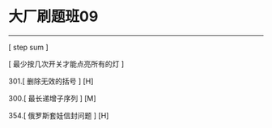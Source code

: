 # 大厂刷题班09


---
[ step sum ]

[ 最少按几次开关才能点亮所有的灯 ]

301.[ 删除无效的括号 ]  [H]

300.[ 最长递增子序列 ]  [M]

354.[ 俄罗斯套娃信封问题 ] [H]






